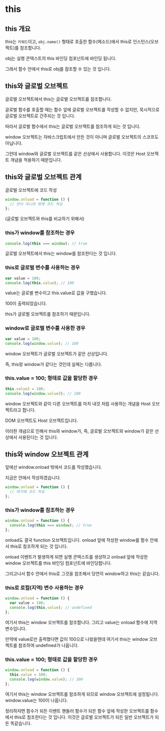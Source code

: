 # this

## this 개요

this는 `키워드`이고, `obj.name()` 형태로 호출한 함수(메소드)에서 this로 인스턴스(오브젝트)를 참조합니다.

obj는 실행 콘텍스트의 this 바인딩 컴포넌트에 바인딩 됩니다.

그래서 함수 안에서 this로 obj를 참조할 수 있는 것 입니다.

## this와 글로벌 오브젝트

글로벌 오브젝트에서 this는 글로벌 오브젝트를 참조합니다.

글로벌 함수를 호출할 때는 함수 앞에 글로벌 오브젝트를 작성할 수 없지만, 묵시적으로 글로벌 오브젝트로 간주되는 것 입니다.

따라서 글로벌 함수에서 this는 글로벌 오브젝트를 참조하게 되는 것 입니다.

window 오브젝트는 자바스크립트에서 만든 것이 아니며 글로벌 오브젝트의 스코프도 아닙니다.

그런데 window와 글로벌 오브젝트를 같은 선상에서 사용합니다. 이것은 Host 오브젝트 개념을 적용하기 때문입니다.

## this와 글로벌 오브젝트 관계

글로벌 오브젝트에 코드 작성

```js
window.onload = function () {
  // 안이 아니라 밖에 코드 작성
};
```

(글로벌 오브젝트와 this를 비교하기 위해서)

### this가 window를 참조하는 경우

```js
console.log(this === window); // true
```

글로벌 오브젝트에서 this는 window를 참조한다는 것 입니다.

### this로 글로벌 변수를 사용하는 경우

```js
var value = 100;
console.log(this.value); // 100
```

value는 글로벌 변수이고 this.value로 값을 구했습니다.

100이 출력되었습니다.

this가 글로벌 오브젝트를 참조하기 때문입니다.

### window로 글로벌 변수를 사용한 경우

```js
var value = 100;
console.log(window.value); // 100
```

window 오브젝트가 글로벌 오브젝트가 같은 선상입니다.

즉, this랑 window가 같다는 것인데 실체는 다릅니다.

### this.value = 100; 형태로 값을 할당한 경우

```js
this.value3 = 100;
console.log(window.value3); // 100
```

window 오브젝트와 같이 다른 오브젝트를 마치 내것 처럼 사용하는 개념을 Host 오브젝트라고 합니다.

DOM 오브젝트도 Host 오브젝트입니다.

이러한 개념으로 인해서 this와 window가, 즉, 글로벌 오브젝트와 window가 같은 선상에서 사용된다는 것 입니다.

## this와 window 오브젝트 관계

앞에선 window.onload 밖에서 코드를 작성했습니다.

지금은 안에서 작성하겠습니다.

```js
window.onload = function () {
  // 여기에 코드 작성
};
```

### this가 window를 참조하는 경우

```js
window.onload = function () {
  console.log(this === window); // true
};
```

onload도 결국 function 오브젝트입니다. onload 앞에 작성한 window를 함수 안에서 this로 참조하게 되는 것 입니다.

onload 이벤트가 발생하게 되면 실행 콘텍스트를 생성하고 onload 앞에 작성한 window 오브젝트를 this 바인딩 컴포넌트에 바인딩합니다.

그리고나서 함수 안에서 this로 그것을 참조해서 당연히 window하고 this는 같습니다.

### this로 로컬(지역) 변수 사용하는 경우

```js
window.onload = function () {
  var value = 100;
  console.log(this.value); // undefined
};
```

여기서 this는 window 오브젝트를 참조합니다. 그리고 value는 onload 함수에 지역 변수입니다.

만약에 value로만 출력했다면 값이 100으로 나왔을텐데 여기서 this는 window 오브젝트를 참조하여 undefined가 나옵니다.

### this.value = 100; 형태로 값을 할당한 경우

```js
window.onload = function () {
  this.value = 100;
  console.log(window.value); // 100
};
```

여기서 this는 window 오브젝트를 참조하게 되므로 window 오브젝트에 설정됩니다. window.value는 100이 나옵니다.

정리하자면 함수가 되든 이벤트 핸들러 함수가 되든 함수 앞에 작성한 오브젝트를 함수에서 this로 참조한다는 것 입니다. 이것은 글로벌 오브젝트가 되든 일반 오브젝트가 되든 똑같습니다.
